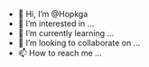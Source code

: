 - 👋 Hi, I’m @Hopkga
- 👀 I’m interested in ...
- 🌱 I’m currently learning ...
- 💞️ I’m looking to collaborate on ...
- 📫 How to reach me ...

<!---
Hopkga/Hopkga is a ✨ special ✨ repository because its `README.md` (this file) appears on your GitHub profile.
You can click the Preview link to take a look at your changes.
--->
